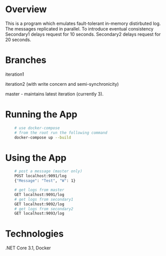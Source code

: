 # Overview

This is a program which emulates fault-tolerant in-memory distirbuted log. The messages replicated in parallel.
To introduce eventual consistency Secondary1 delays request for 10 seconds. Secondary2 delays request for 20 seconds.

# Branches
iteration1

iteration2 (with write concern and semi-synchronicity)

master - maintains latest iteration (currently 3). 


# Running the App

```bash
    # use docker-compose
    # from the root run the following command
    docker-compose up --build
```

# Using the App

```bash
    # post a message (master only)
    POST localhost:9091/log 
    {"Message": "Test", "W": 1}

    # get logs from master
    GET localhost:9091/log
    # get logs from secondary1
    GET localhost:9092/log
    # get logs from secondary2
    GET localhost:9093/log

```
# Technologies

.NET Core 3.1, Docker
